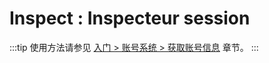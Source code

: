# Inspect : Inspecteur session

:::tip
使用方法请参见 [入门 > 账号系统 > 获取账号信息](../../manual/usage/platform.md#获取账号信息) 章节。
:::
